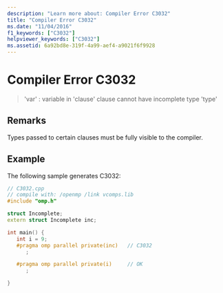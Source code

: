 ```yaml
---
description: "Learn more about: Compiler Error C3032"
title: "Compiler Error C3032"
ms.date: "11/04/2016"
f1_keywords: ["C3032"]
helpviewer_keywords: ["C3032"]
ms.assetid: 6a92bd8e-319f-4a99-aef4-a9021f6f9928
---
```

# Compiler Error C3032

> 'var' : variable in 'clause' clause cannot have incomplete type 'type'

## Remarks

Types passed to certain clauses must be fully visible to the compiler.

## Example

The following sample generates C3032:

```cpp
// C3032.cpp
// compile with: /openmp /link vcomps.lib
#include "omp.h"

struct Incomplete;
extern struct Incomplete inc;

int main() {
   int i = 9;
   #pragma omp parallel private(inc)   // C3032
      ;

   #pragma omp parallel private(i)     // OK
      ;

}
```
